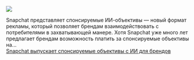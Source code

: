 <!--2025-04-08 13:42:29-->
<div class="yb">
  <div class="rss smaller1 habr"><img src="https://habrastorage.org/getpro/habr/upload_files/79e/8e5/ffe/79e8e5ffe3a13e01038958bbad0ca81c.jpg" /><p>Snapchat представляет спонсируемые ИИ-объективы — новый формат рекламы, который позволяет брендам взаимодействовать с потребителями в захватывающей манере.&nbsp;Хотя Snapchat уже много лет предлагает брендам возможность платить за спонсируемые объективы на... <br><a class="light" href="https://habr.com/ru/companies/bothub/news/898832/?utm_source=habrahabr&utm_medium=rss&utm_campaign=898832">Snapchat выпускает спонсируемые объективы с ИИ для брендов</a></div>
</div>
